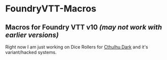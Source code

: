 # FoundryVTT-Macros
## Macros for Foundry VTT v10 *(may not work with earlier versions)*
Right now I am just working on Dice Rollers for [Cthulhu Dark](https://www.reddit.com/r/rpg/wiki/gamerec/cthulhu_dark/) and it's variant/hacked systems.